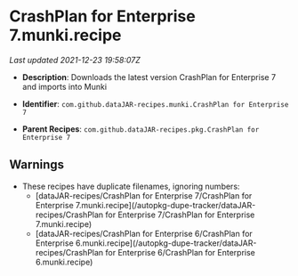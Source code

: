 # CrashPlan for Enterprise 7.munki.recipe

_Last updated 2021-12-23 19:58:07Z_

- **Description**: Downloads the latest version CrashPlan for Enterprise 7 and imports into Munki

- **Identifier**: `com.github.dataJAR-recipes.munki.CrashPlan for Enterprise 7`

- **Parent Recipes**: `com.github.dataJAR-recipes.pkg.CrashPlan for Enterprise 7`

## Warnings

- These recipes have duplicate filenames, ignoring numbers:
    - [dataJAR-recipes/CrashPlan for Enterprise 7/CrashPlan for Enterprise 7.munki.recipe](/autopkg-dupe-tracker/dataJAR-recipes/CrashPlan for Enterprise 7/CrashPlan for Enterprise 7.munki.recipe)
    - [dataJAR-recipes/CrashPlan for Enterprise 6/CrashPlan for Enterprise 6.munki.recipe](/autopkg-dupe-tracker/dataJAR-recipes/CrashPlan for Enterprise 6/CrashPlan for Enterprise 6.munki.recipe)